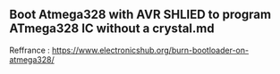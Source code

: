 ## Boot Atmega328 with AVR SHLIED to program ATmega328 IC without a crystal.md

Reffrance : https://www.electronicshub.org/burn-bootloader-on-atmega328/
